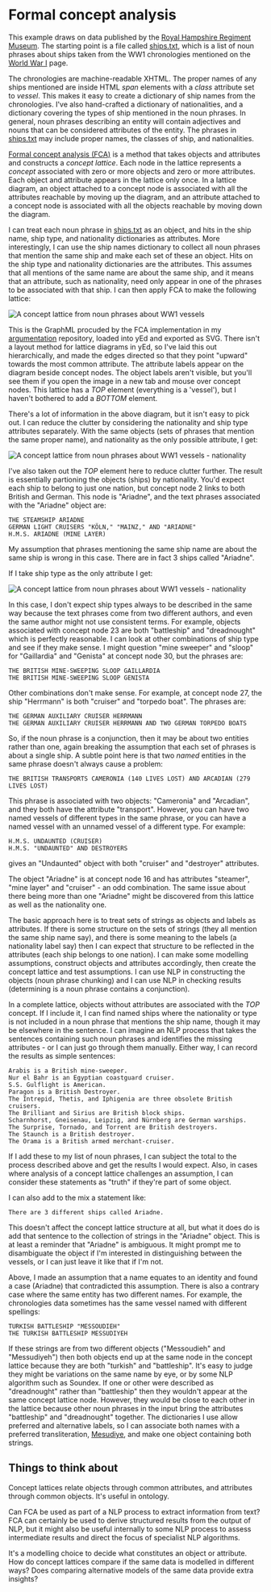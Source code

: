 # Formal concept analysis

This example draws on data published by the [Royal Hampshire Regiment Museum](https://tigersmuseum.github.io/history/). The starting point is a file called [ships.txt](https://tigersmuseum.github.io/history/events/ww1/ships.txt), which is a list of noun phrases about ships taken from the WW1 chronologies mentioned on the [World War I](https://tigersmuseum.github.io/history/docs/ww1.html) page.

The chronologies are machine-readable XHTML. The proper names of any ships mentioned are inside HTML *span* elements with a *class* attribute set to *vessel*. This makes it easy to create a dictionary of ship names from the chronologies. I've also hand-crafted a dictionary of nationalities, and a dictionary covering the types of ship mentioned in the noun phrases. In general, noun phrases describing an entity will contain adjectives and nouns that can be considered attributes of the entity. The phrases in [ships.txt](https://tigersmuseum.github.io/history/events/ww1/ships.txt) may include proper names, the classes of ship, and nationalities.

[Formal concept analysis (FCA)](https://en.wikipedia.org/wiki/Formal_concept_analysis) is a method that takes objects and attributes and constructs a *concept lattice*. Each node in the lattice represents a *concept* associated with zero or more objects and zero or more attributes. Each object and attribute appears in the lattice only once. In a lattice diagram, an object attached to a concept node is associated with all the attributes reachable by moving up the diagram, and an attribute attached to a concept node is associated with all the objects reachable by moving down the diagram. 

I can treat each noun phrase in [ships.txt](https://tigersmuseum.github.io/history/events/ww1/ships.txt) as an object, and hits in the ship name, ship type, and nationality dictionaries as attributes. More interestingly, I can use the ship names dictionary to collect all noun phrases that mention the same ship and make each set of these an object. Hits on the ship type and nationality dictionaries are the attributes. This assumes that all mentions of the same name are about the same ship, and it means that an attribute, such as nationality, need only appear in one of the phrases to be associated with that ship. I can then apply FCA to make the following lattice:

![A concept lattice from noun phrases about WW1 vessels](vessels-lattice.svg)

This is the GraphML procuded by the FCA implementation in my [argumentation](https://github.com/knoxa/argumentation/tree/main) repository, loaded into yEd and exported as SVG. There isn't a layout method for lattice diagrams in yEd, so I've laid this out hierarchically, and made the edges directed so that they point "upward" towards the most common attribute. The attribute labels appear on the diagram beside concept nodes. The object labels aren't visible, but you'll see them if you open the image in a new tab and mouse over concept nodes. This lattice has a *TOP* element (everything is a 'vessel'), but I haven't bothered to add a *BOTTOM* element.

There's a lot of information in the above diagram, but it isn't easy to pick out. I can reduce the clutter by considering the nationality and ship type attributes separately. With the same objects (sets of phrases that mention the same proper name), and nationality as the only possible attribute, I get:

![A concept lattice from noun phrases about WW1 vessels - nationality](vessels-nationality.svg)

I've also taken out the *TOP* element here to reduce clutter further. The result is essentially partioning the objects (ships) by nationality. You'd expect each ship to belong to just one nation, but concept node 2 links to both British and German. This node is "Ariadne", and the text phrases associated with the "Ariadne" object are:

	THE STEAMSHIP ARIADNE
	GERMAN LIGHT CRUISERS "KÖLN," "MAINZ," AND "ARIADNE"
	H.M.S. ARIADNE (MINE LAYER)	

My assumption that phrases mentioning the same ship name are about the same ship is wrong in this case. There are in fact 3 ships called "Ariadne".

If I take ship type as the only attribute I get:

![A concept lattice from noun phrases about WW1 vessels - nationality](vessels-type.svg)

In this case, I don't expect ship types always to be described in the same way because the text phrases come from two different authors, and even the same author might not use consistent terms. For example, objects associated with concept node 23 are both "battleship" and "dreadnought" which is perfectly reasonable. I can look at other combinations of ship type and see if they make sense. I might question "mine sweeper" and "sloop" for "Gaillardia" and "Genista" at concept node 30, but the phrases are:

	THE BRITISH MINE-SWEEPING SLOOP GAILLARDIA
	THE BRITISH MINE-SWEEPING SLOOP GENISTA

Other combinations don't make sense. For example, at concept node 27, the ship "Herrmann" is both "cruiser" and "torpedo boat". The phrases are: 

	THE GERMAN AUXILIARY CRUISER HERRMANN
	THE GERMAN AUXILIARY CRUISER HERRMANN AND TWO GERMAN TORPEDO BOATS

So, if the noun phrase is a conjunction, then it may be about two entities rather than one, again breaking the assumption that each set of phrases is about a single ship. A subtle point here is that two *named* entities in the same phrase doesn't always cause a problem:

	THE BRITISH TRANSPORTS CAMERONIA (140 LIVES LOST) AND ARCADIAN (279 LIVES LOST)
	
This phrase is associated with two objects: "Cameronia" and "Arcadian", and they both have the attribute "transport". However, you can have two named vessels of different types in the same phrase, or you can have a named vessel with an unnamed vessel of a different type. For example:

	H.M.S. UNDAUNTED (CRUISER)
	H.M.S. "UNDAUNTED" AND DESTROYERS
	
gives an "Undaunted" object with both "cruiser" and "destroyer" attributes.

The object "Ariadne" is at concept node 16 and has attributes "steamer", "mine layer" and "cruiser" - an odd combination. The same issue about there being more than one "Ariadne" might be discovered from this lattice as well as the nationality one.

The basic approach here is to treat sets of strings as objects and labels as attributes. If there is some structure on the sets of strings (they all mention  the same ship name say), and there is some meaning to the labels (a nationality label say) then I can expect that structure to be reflected in the attributes (each ship belongs to one nation). I can make some modelling assumptions, construct objects and attributes accordingly, then create the concept lattice and test assumptions. I can use NLP in constructing the objects (noun phrase chunking) and I can use NLP in checking results (determining is a noun phrase contains a conjunction).

In a complete lattice, objects without attributes are associated with the *TOP* concept. If I include it, I can find named ships where the nationality or type is not included in a noun phrase that mentions the ship name, though it may be elsewhere in the sentence. I can imagine an NLP process that takes the sentences containing such noun phrases and identifies the missing attributes - or I can just go through them manually. Either way, I can record the results as simple sentences:

	Arabis is a British mine-sweeper.
	Nur el Bahr is an Egyptian coastguard cruiser.
	S.S. Gulflight is American.
	Paragon is a British Destroyer.
	The Intrepid, Thetis, and Iphigenia are three obsolete British cruisers.
	The Brilliant and Sirius are British block ships.
	Scharnhorst, Gneisenau, Leipzig, and Nürnberg are German warships.
	The Surprise, Tornado, and Torrent are British destroyers.
	The Staunch is a British destroyer.
	The Orama is a British armed merchant-cruiser.

If I add these to my list of noun phrases, I can subject the total to the process described above and get the results I would expect. Also, in cases where analysis of a concept lattice challenges an assumption, I can consider these statements as "truth" if they're part of some object.

I can also add to the mix a statement like:

	There are 3 different ships called Ariadne.

This doesn't affect the concept lattice structure at all, but what it does do is add that sentence to the collection of strings in the "Ariadne" object. This is at least a reminder that "Ariadne" is ambiguous. It might prompt me to disambiguate the object if I'm interested in distinguishing between the vessels, or I can just leave it like that if I'm not.

Above, I made an assumption that a name equates to an identity and found a case (Ariadne) that contradicted this assumption. There is also a contrary case where the same entity has two different names. For example, the chronologies data sometimes has the same vessel named with different spellings:

	TURKISH BATTLESHIP "MESSOUDIEH"
	THE TURKISH BATTLESHIP MESSUDIYEH

If these strings are from two different objects ("Messoudieh" and "Messudiyeh") then both objects end up at the same node in the concept lattice because they are both "turkish" and "battleship". It's easy to judge they might be variations on the same name by eye, or by some NLP algorithm such as Soundex. If one or other were described as "dreadnought" rather than "battleship" then they wouldn't appear at the same concept lattice node. However, they would be close to each other in the lattice because other noun phrases in the input bring the attributes "battleship" and "dreadnought" together. The dictionaries I use allow preferred and alternative labels, so I can associate both names with a preferred transliteration, [Mesudiye](https://en.wikipedia.org/wiki/Ottoman_ironclad_Mesudiye), and make one object containing both strings.

## Things to think about

Concept lattices relate objects through common attributes, and attributes through common objects. It's useful in ontology.

Can FCA be used as part of a NLP process to extract information from text? FCA can certainly be used to derive structured results from the output of NLP, but it might also be useful internally to some NLP process to assess intermediate results and direct the focus of specialist NLP algorithms.

It's a modelling choice to decide what constitutes an object or attribute. How do concept lattices compare if the same data is modelled in different ways? Does comparing alternative models of the same data provide extra insights?
